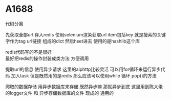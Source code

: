 # A1688
代码分离

先获取全部url 存入redis
使用selenium渲染获取url item包括key 就是搜索的关键字作为tag url链接  组成的dict
然后hset进去 使用的是hashlib这个库

redis代码写的不是很好  
最好把redis的操作封装成类方法 方便调用


提取url的信息
使用异步请求
这里的aiphttp比较灵活
可以用for循环来运行异步代码  加入task
但是既然用的是redis 那么应该可以使用while 循环  pop()的方法

爬取的数据存储 用异步数据库来存储  既然异步嘛 那就异步到底   这里用到陈大佬的logger文件 和 异步存储数据库的文件  现成的 通用的 


